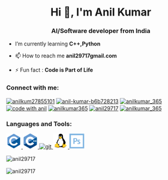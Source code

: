 
<h1 align="center">Hi 👋, I'm Anil Kumar</h1>
<h3 align="center">AI/Software developer from India</h3>

- I’m currently learning **C++,Python**

- 📫 How to reach me **anil29717gmail.com**

- ⚡ Fun fact : **Code is Part of Life**

<h3 align="left">Connect with me:</h3>
<p align="left">
<a href="https://twitter.com/anilkum27855101" target="blank"><img align="center" src="https://raw.githubusercontent.com/rahuldkjain/github-profile-readme-generator/master/src/images/icons/Social/twitter.svg" alt="anilkum27855101" height="30" width="40" /></a>
<a href="https://linkedin.com/in/anil-kumar-b6b728213" target="blank"><img align="center" src="https://raw.githubusercontent.com/rahuldkjain/github-profile-readme-generator/master/src/images/icons/Social/linked-in-alt.svg" alt="anil-kumar-b6b728213" height="30" width="40" /></a>
<a href="https://instagram.com/anilkumar_365" target="blank"><img align="center" src="https://raw.githubusercontent.com/rahuldkjain/github-profile-readme-generator/master/src/images/icons/Social/instagram.svg" alt="anilkumar_365" height="30" width="40" /></a>
<a href="https://youtube.com/channel/UCZcS0_TkkxX1dIgmr6pH4hw" target="blank"><img align="center" src="https://raw.githubusercontent.com/rahuldkjain/github-profile-readme-generator/master/src/images/icons/Social/youtube.svg" alt="code with anil" height="30" width="40" /></a>
<a href="https://www.codechef.com/users/anilkumar365" target="blank"><img align="center" src="https://cdn.jsdelivr.net/npm/simple-icons@3.1.0/icons/codechef.svg" alt="anilkumar365" height="30" width="40" /></a>
<a href="https://www.hackerrank.com/anil29717" target="blank"><img align="center" src="https://raw.githubusercontent.com/rahuldkjain/github-profile-readme-generator/master/src/images/icons/Social/hackerrank.svg" alt="anil29717" height="30" width="40" /></a>
<a href="https://www.leetcode.com/anilkumar_365" target="blank"><img align="center" src="https://raw.githubusercontent.com/rahuldkjain/github-profile-readme-generator/master/src/images/icons/Social/leet-code.svg" alt="anilkumar_365" height="30" width="40" /></a>
</p>

<h3 align="left">Languages and Tools:</h3>
<p align="left"> <a href="https://www.cprogramming.com/" target="_blank" rel="noreferrer"> <img src="https://raw.githubusercontent.com/devicons/devicon/master/icons/c/c-original.svg" alt="c" width="40" height="40"/> </a> <a href="https://www.w3schools.com/cpp/" target="_blank" rel="noreferrer"> <img src="https://raw.githubusercontent.com/devicons/devicon/master/icons/cplusplus/cplusplus-original.svg" alt="cplusplus" width="40" height="40"/> </a> <a href="https://git-scm.com/" target="_blank" rel="noreferrer"> <img src="https://www.vectorlogo.zone/logos/git-scm/git-scm-icon.svg" alt="git" width="40" height="40"/> </a> <a href="https://www.linux.org/" target="_blank" rel="noreferrer"> <img src="https://raw.githubusercontent.com/devicons/devicon/master/icons/linux/linux-original.svg" alt="linux" width="40" height="40"/> </a> <a href="https://www.photoshop.com/en" target="_blank" rel="noreferrer"> <img src="https://raw.githubusercontent.com/devicons/devicon/master/icons/photoshop/photoshop-line.svg" alt="photoshop" width="40" height="40"/> </a> </p>

<p><img align="center" src="https://github-readme-stats.vercel.app/api/top-langs?username=anil29717&show_icons=true&locale=en&layout=compact" alt="anil29717" /></p>

<p><img align="center" src="https://github-readme-streak-stats.herokuapp.com/?user=anil29717&" alt="anil29717" /></p>
